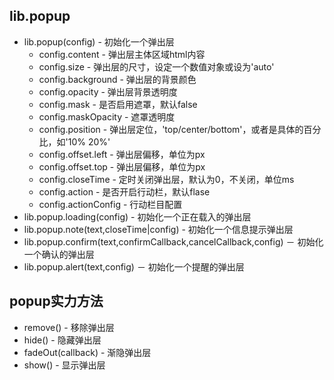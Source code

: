 
## lib.popup

* lib.popup(config) - 初始化一个弹出层
	* config.content - 弹出层主体区域html内容
	* config.size - 弹出层的尺寸，设定一个数值对象或设为'auto'
	* config.background - 弹出层的背景颜色
	* config.opacity - 弹出层背景透明度
	* config.mask - 是否启用遮罩，默认false
	* config.maskOpacity - 遮罩透明度
	* config.position - 弹出层定位，'top/center/bottom'，或者是具体的百分比，如'10% 20%'
	* config.offset.left - 弹出层偏移，单位为px
	* config.offset.top - 弹出层偏移，单位为px
	* config.closeTime - 定时关闭弹出层，默认为0，不关闭，单位ms
	* config.action - 是否开启行动栏，默认flase
	* config.actionConfig - 行动栏目配置
* lib.popup.loading(config) - 初始化一个正在载入的弹出层
* lib.popup.note(text,closeTime|config) - 初始化一个信息提示弹出层
* lib.popup.confirm(text,confirmCallback,cancelCallback,config) － 初始化一个确认的弹出层
* lib.popup.alert(text,config) － 初始化一个提醒的弹出层

## popup实力方法
* remove() - 移除弹出层
* hide() - 隐藏弹出层
* fadeOut(callback) - 渐隐弹出层
* show() - 显示弹出层

